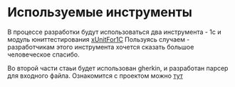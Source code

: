 # Используемые инструменты

В процессе разработки будут использоваться два инструмента - 1с и модуль юниттестирования [xUnitFor1C](https://github.com/xDrivenDevelopment/xUnitFor1C)
Пользуясь случаем - разработчикам этого инструмента хочется сказать большое человеческое спасибо. 

Во второй части стаьи будет использован gherkin, и разработан парсер для входного файла. Ознакомится с проектом можно [тут](https://github.com/silverbulleters/vanessa-behavior)